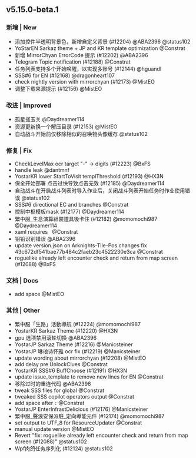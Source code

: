 ## v5.15.0-beta.1

### 新增 | New

* 添加控件半透明背景色，新增自定义背景 (#12204) @ABA2396 @status102
* YoStarEN Sarkaz theme + JP and KR template optimization @Constrat
* 新增 MirrorChyan ErrorCode 提示 (#12202) @ABA2396
* Telegram Topic notification (#12188) @Constrat
* 任务列表支持多个开始唤醒，以实现多账号 (#12144) @hguandl
* SSS#6 for EN (#12168) @dragonheart107
* check nightly version with mirrorchyan (#12173) @MistEO
* 调整下载来源提示 (#12156) @MistEO

### 改进 | Improved

* 孤星搓玉关 @Daydreamer114
* 资源更新换一个解压目录 (#12153) @MistEO
* 自动战斗开始前仅移除相似的召唤物头像缓存 @status102

### 修复 | Fix

* CheckLevelMax ocr target "-" -> digits (#12223) @BxFS
* handle leak @dantmnf
* YostarKR lower StartToVisit templThreshold (#12193) @HX3N
* 保全开始部署 点击过快导致点击无效 (#12185) @Daydreamer114
* 自动战斗在开启战斗列表时导入作业后，关闭战斗列表开始任务时作业使用错误 @status102
* SSS#6 directional EC and branches @Constrat
* 控制中枢模板mask (#12177) @Daydreamer114
* 繁中服_生息演算組裝道具後卡住 (#12182) @momomochi987 @Daydreamer114
* xaml requires &#160; @Constrat
* 钼铅识别错误 @ABA2396
* update version.json on Arknights-Tile-Pos changes fix 43c672df541bae77b484c2faeb23c4522230e3ca @Constrat
* roguelike already left encounter check and return from map screen (#12088) @BxFS

### 文档 | Docs

* add space @MistEO

### 其他 | Other

* 繁中服「生路」活動導航 (#12224) @momomochi987
* YostarKR Sarkaz Theme (#12220) @HX3N
* gpu 选项禁用滚轮切换 @ABA2396
* YostarJP Sarkaz Theme (#12216) @Manicsteiner
* YostarJP 琳琅诗怀雅 ocr fix (#12219) @Manicsteiner
* update wording about mirrorchyan (#12208) @MistEO
* add delay pre UnlockClues @Constrat
* YostarKR SSS#6 BuffChoose (#12191) @HX3N
* update issue_template to remove new lines for EN @Constrat
* 移除过时的重连代码 @ABA2396
* tweak SSS files for global @Constrat
* tweaked SSS copilot operators output @Constrat
* add space after `:` @Constrat
* YostarJP EnterInfrastDelicious (#12176) @Manicsteiner
* 繁中服_聲浪安保派駐_定向導能元件 (#12174) @momomochi987
* set output to UTF_8 for ResourceUpdater @Constrat
* manual update version @MistEO
* Revert "fix: roguelike already left encounter check and return from map screen (#12088)" @status102
* Wpf肉鸽任务序列化 (#12124) @status102
